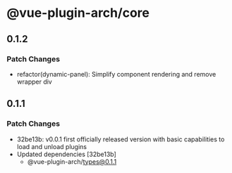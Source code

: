 # @vue-plugin-arch/core

## 0.1.2

### Patch Changes

- refactor(dynamic-panel): Simplify component rendering and remove wrapper div

## 0.1.1

### Patch Changes

- 32be13b: v0.0.1 first officially released version with basic capabilities to load and unload plugins
- Updated dependencies [32be13b]
  - @vue-plugin-arch/types@0.1.1
